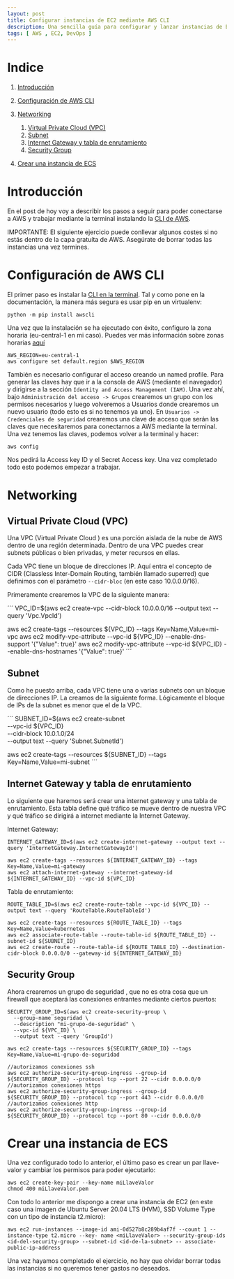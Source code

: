 ```yaml
---
layout: post
title: Configurar instancias de EC2 mediante AWS CLI
description: Una sencilla guía para configurar y lanzar instancias de EC2 mediante AWS CLI
tags: [ AWS , EC2, DevOps ]
---
```


# Indice
1. [Introducción](#introduction)

2. [Configuración de AWS CLI](#configuracion)

3. [Networking](#networking)
    1. [Virtual Private Cloud (VPC)](#vpc)
    2. [Subnet](#subnet)
    3. [Internet Gateway y tabla de enrutamiento](#gateway)
    4. [Security Group](#security)

4. [Crear una instancia de ECS](#instancia) 


# Introducción <a id="introduction"></a>

En el post de hoy voy a describir los pasos a seguir para poder conectarse a AWS y trabajar mediante la terminal instalando la [CLI de AWS](https://aws.amazon.com/es/cli/).

IMPORTANTE: El siguiente ejercicio puede conllevar algunos costes si no estás dentro de la capa gratuíta de AWS. Asegúrate de borrar todas las instancias una vez termines.



# Configuración de AWS CLI <a id="configuracion"></a>

El primer paso es instalar la [CLI en la terminal](https://github.com/aws/aws-cli). Tal y como pone en la documentación, la manera más segura es usar pip en un virtualenv:
```
python -m pip install awscli
```

Una vez que la instalación se ha ejecutado con éxito, configuro la zona horaria  (eu-central-1 en mi caso). Puedes ver más información sobre zonas horarias [aquí](https://docs.aws.amazon.com/es_es/es_es/redshift/latest/dg/concurrency-scaling-regions.html)

```
AWS_REGION=eu-central-1 
aws configure set default.region $AWS_REGION
```

También es necesario configurar el acceso creando un named profile. Para generar las claves hay que ir a la consola de AWS (mediante el navegador) y dirigirse a la sección `Identity and Access Management (IAM)`. Una vez ahí, bajo `Administración del acceso -> Grupos` crearemos un grupo con los permisos necesarios y luego volveremos a Usuarios donde crearemos un nuevo usuario (todo esto es si no tenemos ya uno). En `Usuarios -> Credenciales de seguridad` crearemos una clave de acceso que serán las claves que necesitaremos para conectarnos a AWS mediante la terminal. Una vez tenemos las claves, podemos volver a la terminal y hacer: 

```
aws config
```

Nos pedirá la Access key ID y el Secret Access key. Una vez completado todo esto podemos empezar a trabajar.  


# Networking<a id="networking"></a>

## Virtual Private Cloud (VPC)<a id="vpc"></a>

Una VPC (Virtual Private Cloud ) es una porción aislada de la nube de AWS dentro de una región determinada. Dentro de una VPC puedes crear subnets públicas o bien privadas, y meter recursos en ellas. 

Cada VPC tiene un bloque de direcciones IP. Aquí entra el concepto de CIDR (Classless Inter-Domain Routing, también llamado superred) que definimos con el parámetro `--cidr-bloc` (en este caso 10.0.0.0/16).

Primeramente crearemos la VPC de la siguiente manera:

´´´
VPC_ID=$(aws ec2 create-vpc --cidr-block 10.0.0.0/16 --output text --query 'Vpc.VpcId')

aws ec2 create-tags --resources ${VPC_ID} --tags Key=Name,Value=mi-vpc
aws ec2 modify-vpc-attribute --vpc-id ${VPC_ID} --enable-dns-support '{"Value": true}'
aws ec2 modify-vpc-attribute --vpc-id ${VPC_ID} --enable-dns-hostnames '{"Value": true}'
´´´

## Subnet<a id="subnet"></a>

Como he puesto arriba, cada VPC tiene una o varias subnets con un bloque de direcciones IP. La creamos de la siguiente forma. Lógicamente el bloque de IPs de la subnet es menor que el de la VPC.

´´´
SUBNET_ID=$(aws ec2 create-subnet \
  --vpc-id ${VPC_ID} \
  --cidr-block 10.0.1.0/24 \
  --output text --query 'Subnet.SubnetId')

aws ec2 create-tags --resources ${SUBNET_ID} --tags Key=Name,Value=mi-subnet
´´´

## Internet Gateway y tabla de enrutamiento<a id="gateway"></a>

Lo siguiente que haremos será crear una internet gateway y una tabla de enrutamiento. Esta tabla define qué tráfico se mueve dentro de nuestra VPC y qué tráfico se dirigirá a internet mediante la Internet Gateway.

Internet Gateway:

```
INTERNET_GATEWAY_ID=$(aws ec2 create-internet-gateway --output text --query 'InternetGateway.InternetGatewayId')

aws ec2 create-tags --resources ${INTERNET_GATEWAY_ID} --tags Key=Name,Value=mi-gateway
aws ec2 attach-internet-gateway --internet-gateway-id ${INTERNET_GATEWAY_ID} --vpc-id ${VPC_ID}
```

Tabla de enrutamiento:

```
ROUTE_TABLE_ID=$(aws ec2 create-route-table --vpc-id ${VPC_ID} --output text --query 'RouteTable.RouteTableId')

aws ec2 create-tags --resources ${ROUTE_TABLE_ID} --tags Key=Name,Value=kubernetes
aws ec2 associate-route-table --route-table-id ${ROUTE_TABLE_ID} --subnet-id ${SUBNET_ID}
aws ec2 create-route --route-table-id ${ROUTE_TABLE_ID} --destination-cidr-block 0.0.0.0/0 --gateway-id ${INTERNET_GATEWAY_ID}
```

## Security Group<a id="security"></a>

Ahora crearemos un grupo de seguridad , que no es otra cosa que un firewall que aceptará las conexiones entrantes mediante ciertos puertos:

```
SECURITY_GROUP_ID=$(aws ec2 create-security-group \
  --group-name seguridad \
  --description "mi-grupo-de-seguridad" \
  --vpc-id ${VPC_ID} \
  --output text --query 'GroupId')

aws ec2 create-tags --resources ${SECURITY_GROUP_ID} --tags Key=Name,Value=mi-grupo-de-seguridad

//autorizamos conexiones ssh
aws ec2 authorize-security-group-ingress --group-id ${SECURITY_GROUP_ID} --protocol tcp --port 22 --cidr 0.0.0.0/0
//autorizamos conexiones https
aws ec2 authorize-security-group-ingress --group-id ${SECURITY_GROUP_ID} --protocol tcp --port 443 --cidr 0.0.0.0/0
//autorizamos conexiones http
aws ec2 authorize-security-group-ingress --group-id ${SECURITY_GROUP_ID} --protocol tcp --port 80 --cidr 0.0.0.0/0
```

# Crear una instancia de ECS<a id="instancia"></a>

Una vez configurado todo lo anterior, el último paso es crear un par llave-valor y cambiar los permisos para poder ejecutarlo:

```
aws ec2 create-key-pair --key-name miLlaveValor
chmod 400 miLlaveValor.pem
```

Con todo lo anterior me dispongo a crear una instancia de EC2 (en este caso una imagen de Ubuntu Server 20.04 LTS (HVM), SSD Volume Type con un tipo de instancia t2.micro):

```
aws ec2 run-instances --image-id ami-0d527b8c289b4af7f --count 1 --instance-type t2.micro --key- name <miLlaveValor> --security-group-ids <id-del-security-group> --subnet-id <id-de-la-subnet> -- associate-public-ip-address
````

Una vez hayamos completado el ejercicio, no hay que olvidar borrar todas las instancias si no queremos tener gastos no deseados.

